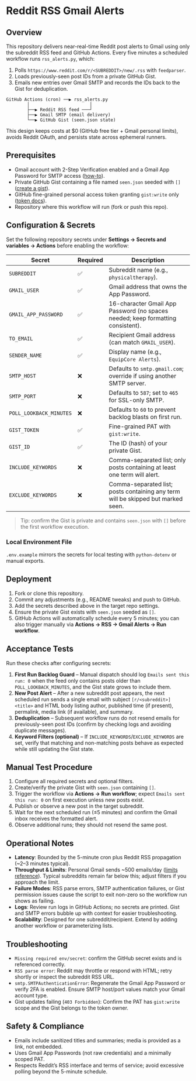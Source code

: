 # Reddit RSS Gmail Alerts

## Overview
This repository delivers near-real-time Reddit post alerts to Gmail using only the subreddit RSS feed and GitHub Actions. Every five minutes a scheduled workflow runs `rss_alerts.py`, which:

1. Polls `https://www.reddit.com/r/<SUBREDDIT>/new/.rss` with `feedparser`.
2. Loads previously-seen post IDs from a private GitHub Gist.
3. Emails new entries over Gmail SMTP and records the IDs back to the Gist for deduplication.

```
GitHub Actions (cron) ──▶ rss_alerts.py
        │                       │
        ├──▶ Reddit RSS feed ───┘
        ├──▶ Gmail SMTP (email delivery)
        └──▶ GitHub Gist (seen.json state)
```

This design keeps costs at $0 (GitHub free tier + Gmail personal limits), avoids Reddit OAuth, and persists state across ephemeral runners.

## Prerequisites
- Gmail account with 2-Step Verification enabled and a Gmail App Password for SMTP access ([how-to](https://support.google.com/accounts/answer/185833?hl=en)).
- Private GitHub Gist containing a file named `seen.json` seeded with `[]` ([create a gist](https://gist.github.com/)).
- GitHub fine-grained personal access token granting `gist:write` only ([token docs](https://docs.github.com/en/authentication/keeping-your-account-and-data-secure/creating-a-personal-access-token)).
- Repository where this workflow will run (fork or push this repo).

## Configuration & Secrets
Set the following repository secrets under **Settings → Secrets and variables → Actions** before enabling the workflow:

| Secret | Required | Description |
| --- | --- | --- |
| `SUBREDDIT` | ✅ | Subreddit name (e.g., `physicaltherapy`). |
| `GMAIL_USER` | ✅ | Gmail address that owns the App Password. |
| `GMAIL_APP_PASSWORD` | ✅ | 16-character Gmail App Password (no spaces needed; keep formatting consistent). |
| `TO_EMAIL` | ✅ | Recipient Gmail address (can match `GMAIL_USER`). |
| `SENDER_NAME` | ✅ | Display name (e.g., `EquipCore Alerts`). |
| `SMTP_HOST` | ❌ | Defaults to `smtp.gmail.com`; override if using another SMTP server. |
| `SMTP_PORT` | ❌ | Defaults to `587`; set to `465` for SSL-only SMTP. |
| `POLL_LOOKBACK_MINUTES` | ❌ | Defaults to `60` to prevent backlog blasts on first run. |
| `GIST_TOKEN` | ✅ | Fine-grained PAT with `gist:write`. |
| `GIST_ID` | ✅ | The ID (hash) of your private Gist. |
| `INCLUDE_KEYWORDS` | ❌ | Comma-separated list; only posts containing at least one term will alert. |
| `EXCLUDE_KEYWORDS` | ❌ | Comma-separated list; posts containing any term will be skipped but marked seen. |

> Tip: confirm the Gist is private and contains `seen.json` with `[]` before the first workflow execution.

### Local Environment File
`.env.example` mirrors the secrets for local testing with `python-dotenv` or manual exports.

## Deployment
1. Fork or clone this repository.
2. Commit any adjustments (e.g., README tweaks) and push to GitHub.
3. Add the secrets described above in the target repo settings.
4. Ensure the private Gist exists with `seen.json` seeded as `[]`.
5. GitHub Actions will automatically schedule every 5 minutes; you can also trigger manually via **Actions → RSS → Gmail Alerts → Run workflow**.

## Acceptance Tests
Run these checks after configuring secrets:

1. **First Run Backlog Guard** – Manual dispatch should log `Emails sent this run: 0` when the feed only contains posts older than `POLL_LOOKBACK_MINUTES`, and the Gist state grows to include them.
2. **New Post Alert** – After a new subreddit post appears, the next scheduled run sends a single email with subject `[r/<subreddit>] <title>` and HTML body listing author, published time (if present), permalink, media link (if available), and summary.
3. **Deduplication** – Subsequent workflow runs do not resend emails for previously-seen post IDs (confirm by checking logs and avoiding duplicate messages).
4. **Keyword Filters (optional)** – If `INCLUDE_KEYWORDS`/`EXCLUDE_KEYWORDS` are set, verify that matching and non-matching posts behave as expected while still updating the Gist state.

## Manual Test Procedure
1. Configure all required secrets and optional filters.
2. Create/verify the private Gist with `seen.json` containing `[]`.
3. Trigger the workflow via **Actions → Run workflow**; expect `Emails sent this run: 0` on first execution unless new posts exist.
4. Publish or observe a new post in the target subreddit.
5. Wait for the next scheduled run (≤5 minutes) and confirm the Gmail inbox receives the formatted alert.
6. Observe additional runs; they should not resend the same post.

## Operational Notes
- **Latency**: Bounded by the 5-minute cron plus Reddit RSS propagation (~2–3 minutes typical).
- **Throughput & Limits**: Personal Gmail sends ~500 emails/day ([limits reference](https://support.google.com/a/answer/166852)). Typical subreddits remain far below this; adjust filters if you approach the limit.
- **Failure Modes**: RSS parse errors, SMTP authentication failures, or Gist permission issues cause the script to exit non-zero so the workflow run shows as failing.
- **Logs**: Review run logs in GitHub Actions; no secrets are printed. Gist and SMTP errors bubble up with context for easier troubleshooting.
- **Scalability**: Designed for one subreddit/recipient. Extend by adding another workflow or parameterizing lists.

## Troubleshooting
- `Missing required env/secret`: confirm the GitHub secret exists and is referenced correctly.
- `RSS parse error`: Reddit may throttle or respond with HTML; retry shortly or inspect the subreddit RSS URL.
- `smtp.SMTPAuthenticationError`: Regenerate the Gmail App Password or verify 2FA is enabled. Ensure SMTP host/port values match your Gmail account type.
- Gist updates failing (`403 Forbidden`): Confirm the PAT has `gist:write` scope and the Gist belongs to the token owner.

## Safety & Compliance
- Emails include sanitized titles and summaries; media is provided as a link, not embedded.
- Uses Gmail App Passwords (not raw credentials) and a minimally scoped PAT.
- Respects Reddit’s RSS interface and terms of service; avoid excessive polling beyond the 5-minute schedule.
